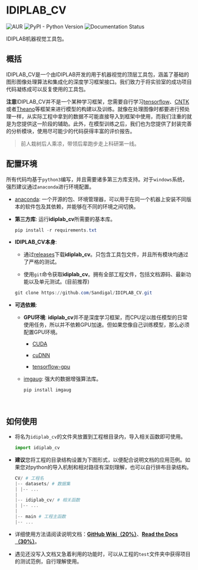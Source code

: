 # IDIPLAB_CV 

![AUR](https://img.shields.io/aur/license/yaourt.svg) ![PyPI - Python Version](https://img.shields.io/pypi/pyversions/Django.svg) ![Documentation Status](https://readthedocs.org/projects/idiplab-cv/badge/?version=latest)

IDIPLAB机器视觉工具包。

## 概括

IDIPLAB_CV是一个由IDIPLAB开发的用于机器视觉的顶层工具包，涵盖了基础的图形图像处理算法和集成化的深度学习框架接口。我们致力于将实验室的成功项目代码凝练成可以反复使用的工具包。

**注意**IDIPLAB_CV并不是一个某种学习框架，您需要自行学习[tensorflow](https://github.com/tensorflow/tensorflow)、[CNTK](https://github.com/Microsoft/cntk)或者[Theano](https://github.com/Theano/Theano)等框架来进行模型的构建以及训练。就像在处理图像时都要进行预处理一样，从实际工程中拿到的数据不可能直接导入到框架中使用，而我们注重的就是为您提供这一阶段的辅助。此外，在模型训练之后，我们也为您提供了封装完善的分析模块，使用尽可能少的代码获得丰富的评价报告。

> 前人栽树后人乘凉，带领后辈跑步走上科研第一线。


## 配置环境

所有代码均基于`python3`编写，并且需要诸多第三方库支持。对于`windows`系统，强烈建议通过`anaconda`进行环境配置。

- [anaconda](https://www.anaconda.com/download/): 一个开源的包、环境管理器，可以用于在同一个机器上安装不同版本的软件包及其依赖，并能够在不同的环境之间切换。

- **第三方库**: 运行**idiplab_cv**所需要的基本库。

  ```powershell
  pip install -r requirements.txt
  ```

- **IDIPLAB_CV本身**:

    - 通过[releases](https://github.com/Sandigal/IDIPLAB_CV/releases)下载**idiplab_cv**。只包含工具包文件，并且所有模块均通过了严格的测试。

    - 使用`git`命令获取**idiplab_cv**。拥有全部工程文件，包括文档源码、最新功能以及单元测试。(目前推荐)

    ```powershell
    git clone https://github.com/Sandigal/IDIPLAB_CV.git
    ```

- **可选依赖**: 

    - **GPU环境**: **idiplab_cv**并不是深度学习框架，而CPU足以胜任模型的日常使用任务，所以并不依赖GPU加速。但如果您像自己训练模型，那么必须配置GPU环境。

        - [CUDA](http://www.r-tutor.com/gpu-computing/cuda-installation/cuda7.5-ubuntu)

        - [cuDNN](http://askubuntu.com/questions/767269/how-can-i-install-cudnn-on-ubuntu-16-04)

        - [tensorflow-gpu](https://www.tensorflow.org/install/)

    - [imgaug](https://github.com/aleju/imgaug): 强大的数据增强算法库。

        ```powershell
        pip install imgaug
        ```

        ​

## 如何使用

- 将名为`idiplab_cv`的文件夹放置到工程根目录内，导入相关函数即可使用。

  ```python
  import idiplab_cv
  ```

- **建议**您将工程的目录结构设置为下图形式，以便配合说明文档的应用范例。如果您对python的导入机制和相对路径有深刻理解，也可以自行排布目录结构。

  ```powershell
  CV/ # 工程名
  |-- datasets/ # 数据集
  | |-- ...
  |
  |-- idiplab_cv/ # 相关函数
  | |-- ...
  |
  |-- main # 工程主函数
  |-- ...
  ```



- 详细使用方法请阅读说明文档：[**GitHub Wiki（20%）**](https://github.com/Sandiagal/IDIPLAB_CV/wiki)、[**Read the Docs（30%）**](https://idiplab-cv.readthedocs.io/zh/latest/)。
- 遇见还没写入文档又急着利用的功能时，可以从工程的`test`文件夹中获得项目的测试范例，自行理解使用。

